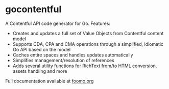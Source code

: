 # gocontentful

A Contentful API code generator for Go. Features:

- Creates and updates a full set of Value Objects from Contentful content model
- Supports CDA, CPA and CMA operations through a simplified, idiomatic Go API based on the model
- Caches entire spaces and handles updates automatically
- Simplifies management/resolution of references
- Adds several utility functions for RichText from/to HTML conversion, assets handling and more

Full documentation available at [foomo.org](https://www.foomo.org/docs/projects/cms/gocontentful)
